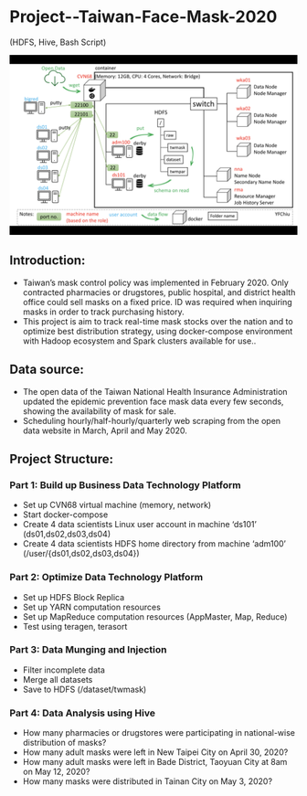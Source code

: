 # Project--Taiwan-Face-Mask-2020
(HDFS, Hive, Bash Script)

![structure](https://github.com/YFChiu/Project--Taiwan-Face-Mask-2020/blob/main/structure.png)

## Introduction:
* Taiwan’s mask control policy was implemented in February 2020. Only contracted pharmacies or drugstores, public hospital, and district health office could sell masks on a fixed price. ID was required when inquiring masks in order to track purchasing history.
* This project is aim to track real-time mask stocks over the nation and to optimize best distribution strategy, using docker-compose environment with Hadoop ecosystem and Spark clusters available for use..
## Data source:
* The open data of the Taiwan National Health Insurance Administration updated the epidemic prevention face mask data every few seconds, showing the availability of mask for sale.
* Scheduling hourly/half-hourly/quarterly web scraping from the open data website in March, April and May 2020.
## Project Structure:
### Part 1: Build up Business Data Technology Platform
* Set up CVN68 virtual machine (memory, network)
* Start docker-compose
* Create 4 data scientists Linux user account in machine ‘ds101’ (ds01,ds02,ds03,ds04)
* Create 4 data scientists HDFS home directory from machine ‘adm100’ (/user/{ds01,ds02,ds03,ds04})
### Part 2: Optimize Data Technology Platform
* Set up HDFS Block Replica
* Set up YARN computation resources
* Set up MapReduce computation resources (AppMaster, Map, Reduce)
* Test using teragen, terasort
### Part 3: Data Munging and Injection
* Filter incomplete data
* Merge all datasets
* Save to HDFS (/dataset/twmask)
### Part 4: Data Analysis using Hive
* How many pharmacies or drugstores were participating in national-wise distribution of masks?
* How many adult masks were left in New Taipei City on April 30, 2020?
* How many adult masks were left in Bade District, Taoyuan City at 8am on May 12, 2020?
* How many masks were distributed in Tainan City on May 3, 2020?

